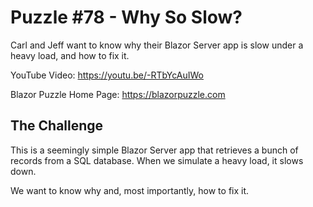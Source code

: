 # Puzzle #78 - Why So Slow?

Carl and Jeff want to know why their Blazor Server app is slow under a heavy load, and how to fix it.

YouTube Video: https://youtu.be/-RTbYcAuIWo

Blazor Puzzle Home Page: https://blazorpuzzle.com

## The Challenge

This is a seemingly simple Blazor Server app that retrieves a bunch of records from a SQL database. When we simulate a heavy load, it slows down. 

We want to know why and, most importantly, how to fix it.